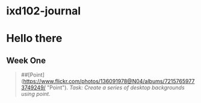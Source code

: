 # ixd102-journal

Hello there 
============
Week One
--------
>##[Point] (https://www.flickr.com/photos/136091978@N04/albums/72157659773749249/ "Point"). 
>*Task: Create a series of desktop backgrounds using point.*

